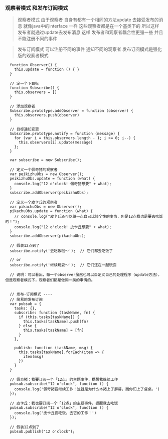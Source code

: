 <!--
 * @Author: web_XL
 * @Date: 2020-08-19 14:39:21
 * @LastEditors: web_XL
 * @LastEditTime: 2020-08-19 14:41:10
 * @Description: 
-->
### 观察者模式 和发布订阅模式
>  观察者模式 由于观察者 自身有都有一个相同的方法update 去接受发布的消息 就像java中的interface 一样 这些观察者都是在一个基类下的 所以这样发布者就通过update去发布消息 这样 发布者和观察者耦合性更强一些 并且 不能注册不同的事件

>  发布订阅模式 可以注册不同的事件 通知不同的观察者 发布订阅模式是强化版的观察者模式

```
  function Observer() {
    this.update = function () { }
  }

  // 定一个下目标
  function Subscribe() {
    this.observers = []
  }

  // 添加观察者
  Subscribe.prototype.addObserver = function (observer) {
    this.observers.push(observer)
  }

  // 目标通知变更
  Subscribe.prototype.notify = function (message) {
    for (var i = this.observers.length - 1; i >= 0; i--) {
      this.observers[i].update(message)
    };
  }

  var subscribe = new Subscribe();

  // 定义一个佩奇猪的观察者
  var peikizhuObs = new Observer();
  peikizhuObs.update = function (what) {
    console.log("12 o'clock! 佩奇猪想要" + what);
  }
  subscribe.addObserver(peikizhuObs);

  // 定义一个皮卡丘的观察者
  var pikachuObs = new Observer();
  pikachuObs.update = function (what) {
    // console.log("皮卡丘还可以做一点自己比较个性的事情，但是12点我也是要去吃饭的！");
    console.log("12 o'clock! 皮卡丘想要" + what);
  }
  subscribe.addObserver(pikachuObs);

  // 假装12点到了
  subscribe.notify('去吃饭啦～');  // 它们都去吃饭了

  // or
  subscribe.notify('继续玩耍～');  // 它们还在一起玩耍

  // 说明：可以看出，每一个observer虽然也可以自定义自己的处理程序（update方法），但是观察者模式下，观察者们都是做同一类的事情的。


  // 发布-订阅模式 ----
  // 简易的发布订阅
  var pubsub = {
    tasks: {},
    subscribe: function (taskName, fn) {
      if (this.tasks[taskName]) {
        this.tasks[taskName].push(fn)
      } else {
        this.tasks[taskName] = [fn]
      }
    },

    publish: function (taskName, msg) {
      this.tasks[taskName].forEach(item => {
        item(msg)
      })
    }
  }

  // 佩奇猪：我要订阅一个「12点」的主题事件，提醒我继续工作
  pubsub.subscribe("12 o'clock", function () {
    console.log('佩奇猪要继续工作！这就是为什么本猪上了屏幕，而你们上了餐桌。')
  });

  // 皮卡丘：我也要订阅一个「12点」的主题事件，提醒我去吃饭
  pubsub.subscribe("12 o'clock", function () {
    console.log('皮卡丘要吃饭，去它的工作！')
  });

  // 假装12点到了
  pubsub.publish("12 o'clock");

```